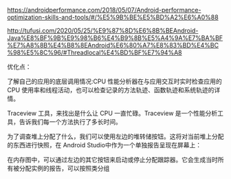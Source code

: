 https://androidperformance.com/2018/05/07/Android-performance-optimization-skills-and-tools/#/%E5%9B%BE%E5%BD%A2%E6%A0%88

http://tufusi.com/2020/05/25/%E9%87%8D%E6%8B%BEAndroid-Java%E8%BF%9B%E9%98%B6%E4%B9%8B%E5%A4%9A%E7%BA%BF%E7%A8%8B%E4%B8%8EAndroid%E6%80%A7%E8%83%BD%E4%BC%98%E5%8C%96/#Threadlocal%E4%BD%BF%E7%94%A8

优化点：

了解自己的应用的底层调用情况:CPU 性能分析器在与应用交互时实时检查应用的 CPU 使用率和线程活动，也可以检查记录的方法轨迹、函数轨迹和系统轨迹的详情。

Traceview 工具，来找出是什么让 CPU 一直忙碌。Traceview 是一个性能分析工具，告诉我们每一个方法执行了多长时间。

为了调查堆上分配了什么，我们可以使用左边的堆转储按钮。这将对当前堆上分配的东西进行快照，在 Android Studio中作为一个单独报告呈现在屏幕上：

在内存图中，可以通过左边的其它按钮来启动或停止分配跟踪器。它会生成当时所有被分配实例的报告，可以按照类分组